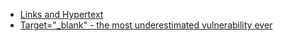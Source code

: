- [Links and Hypertext](https://www.jitbit.com/alexblog/256-targetblank---the-most-underestimated-vulnerability-ever/)
- [Target="_blank" - the most underestimated vulnerability ever](http://webaim.org/techniques/hypertext/hypertext_links)
